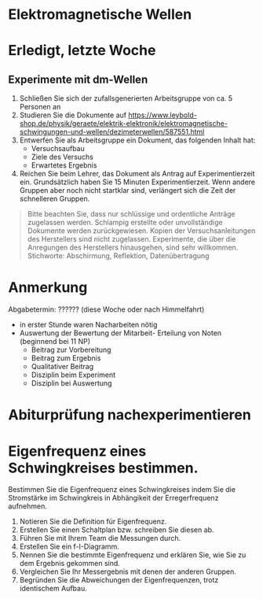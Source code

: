 Elektromagnetische Wellen
===========================

# Erledigt, letzte Woche

## Experimente mit dm-Wellen

1. Schließen Sie sich der zufallsgenerierten Arbeitsgruppe von ca. 5 Personen an
2. Studieren Sie die Dokumente auf https://www.leybold-shop.de/physik/geraete/elektrik-elektronik/elektromagnetische-schwingungen-und-wellen/dezimeterwellen/587551.html
3. Entwerfen Sie als Arbeitsgruppe ein Dokument, das folgenden Inhalt hat:
    * Versuchsaufbau
    * Ziele des Versuchs
    * Erwartetes Ergebnis
4. Reichen Sie beim Lehrer, das Dokument als Antrag auf Experimentierzeit ein. Grundsätzlich haben Sie 15 Minuten Experimentierzeit. Wenn andere Gruppen aber noch nicht startklar sind, verlängert sich die Zeit der schnelleren Gruppen.

> Bitte beachten Sie, dass nur schlüssige und ordentliche Anträge zugelassen werden. Schlampig erstellte oder unvollständige Dokumente werden zurückgewiesen.
> Kopien der Versuchsanleitungen des Herstellers sind nicht zugelassen.
> Experimente, die über die Anregungen des Herstellers hinausgehen, sind sehr willkommen. Stichworte: Abschirmung, Reflektion, Datenübertragung

# Anmerkung

Abgabetermin: ?????? (diese Woche oder nach Himmelfahrt)

- in erster Stunde waren Nacharbeiten nötig
- Auswertung der Bewertung der Mitarbeit- Erteilung von Noten (beginnend bei 11 NP)
    - Beitrag zur Vorbereitung
    - Beitrag zum Ergebnis
    - Qualitativer Beitrag
    - Disziplin beim Experiment
    - Disziplin bei Auswertung

# Abiturprüfung nachexperimentieren

# Eigenfrequenz eines Schwingkreises bestimmen.

Bestimmen Sie die Eigenfrequenz eines Schwingkreises indem Sie die Stromstärke im Schwingkreis in Abhängikeit der Erregerfrequenz aufnehmen. 

1. Notieren Sie die Definition für Eigenfrequenz.
2. Erstellen Sie einen Schaltplan bzw. schreiben Sie diesen ab.
2. Führen Sie mit Ihrem Team die Messungen durch.
3. Erstellen Sie ein f-I-Diagramm.
4. Nennen Sie die bestimmte Eigenfrequenz und erklären Sie, wie Sie zu dem Ergebnis gekommen sind.
5. Vergleichen Sie Ihr Messergebnis mit denen der anderen Gruppen.
6. Begründen Sie die Abweichungen der Eigenfrequenzen, trotz identischem Aufbau.